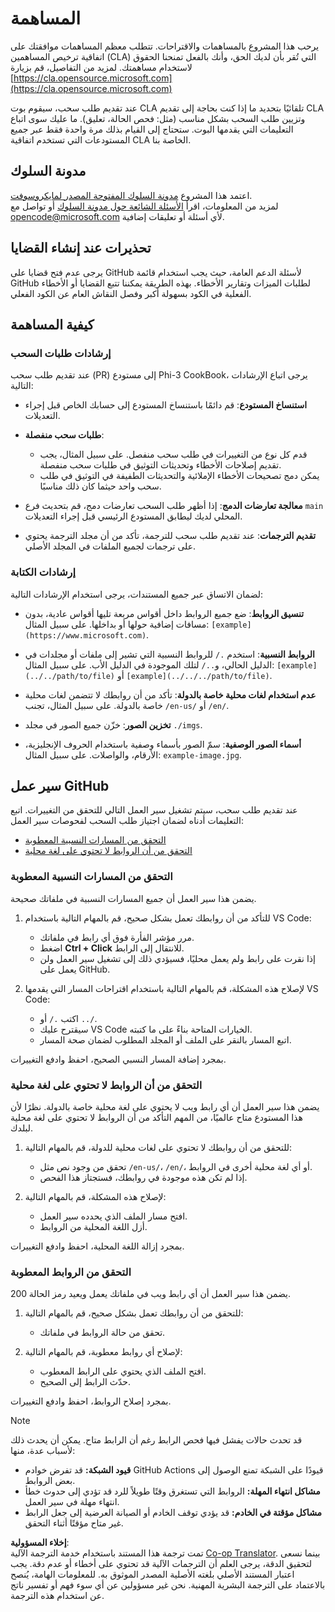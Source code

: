<!--
CO_OP_TRANSLATOR_METADATA:
{
  "original_hash": "90d0d072cf26ccc1f271a580d3e45d70",
  "translation_date": "2025-07-16T14:36:02+00:00",
  "source_file": "CONTRIBUTING.md",
  "language_code": "ar"
}
-->
# المساهمة

يرحب هذا المشروع بالمساهمات والاقتراحات. تتطلب معظم المساهمات موافقتك على اتفاقية ترخيص المساهمين (CLA) التي تُقر بأن لديك الحق، وأنك بالفعل تمنحنا الحقوق لاستخدام مساهمتك. لمزيد من التفاصيل، قم بزيارة [https://cla.opensource.microsoft.com](https://cla.opensource.microsoft.com)

عند تقديم طلب سحب، سيقوم بوت CLA تلقائيًا بتحديد ما إذا كنت بحاجة إلى تقديم CLA وتزيين طلب السحب بشكل مناسب (مثل: فحص الحالة، تعليق). ما عليك سوى اتباع التعليمات التي يقدمها البوت. ستحتاج إلى القيام بذلك مرة واحدة فقط عبر جميع المستودعات التي تستخدم اتفاقية CLA الخاصة بنا.

## مدونة السلوك

اعتمد هذا المشروع [مدونة السلوك المفتوحة المصدر لمايكروسوفت](https://opensource.microsoft.com/codeofconduct/).  
لمزيد من المعلومات، اقرأ [الأسئلة الشائعة حول مدونة السلوك](https://opensource.microsoft.com/codeofconduct/faq/) أو تواصل مع [opencode@microsoft.com](mailto:opencode@microsoft.com) لأي أسئلة أو تعليقات إضافية.

## تحذيرات عند إنشاء القضايا

يرجى عدم فتح قضايا على GitHub لأسئلة الدعم العامة، حيث يجب استخدام قائمة GitHub لطلبات الميزات وتقارير الأخطاء. بهذه الطريقة يمكننا تتبع القضايا أو الأخطاء الفعلية في الكود بسهولة أكبر وفصل النقاش العام عن الكود الفعلي.

## كيفية المساهمة

### إرشادات طلبات السحب

عند تقديم طلب سحب (PR) إلى مستودع Phi-3 CookBook، يرجى اتباع الإرشادات التالية:

- **استنساخ المستودع**: قم دائمًا باستنساخ المستودع إلى حسابك الخاص قبل إجراء التعديلات.

- **طلبات سحب منفصلة**:
  - قدم كل نوع من التغييرات في طلب سحب منفصل. على سبيل المثال، يجب تقديم إصلاحات الأخطاء وتحديثات التوثيق في طلبات سحب منفصلة.
  - يمكن دمج تصحيحات الأخطاء الإملائية والتحديثات الطفيفة في التوثيق في طلب سحب واحد حيثما كان ذلك مناسبًا.

- **معالجة تعارضات الدمج**: إذا أظهر طلب السحب تعارضات دمج، قم بتحديث فرع `main` المحلي لديك ليطابق المستودع الرئيسي قبل إجراء التعديلات.

- **تقديم الترجمات**: عند تقديم طلب سحب للترجمة، تأكد من أن مجلد الترجمة يحتوي على ترجمات لجميع الملفات في المجلد الأصلي.

### إرشادات الكتابة

لضمان الاتساق عبر جميع المستندات، يرجى استخدام الإرشادات التالية:

- **تنسيق الروابط**: ضع جميع الروابط داخل أقواس مربعة تليها أقواس عادية، بدون مسافات إضافية حولها أو بداخلها. على سبيل المثال: `[example](https://www.microsoft.com)`.

- **الروابط النسبية**: استخدم `./` للروابط النسبية التي تشير إلى ملفات أو مجلدات في الدليل الحالي، و`../` لتلك الموجودة في الدليل الأب. على سبيل المثال: `[example](../../path/to/file)` أو `[example](../../../path/to/file)`.

- **عدم استخدام لغات محلية خاصة بالدولة**: تأكد من أن روابطك لا تتضمن لغات محلية خاصة بالدولة. على سبيل المثال، تجنب `/en-us/` أو `/en/`.

- **تخزين الصور**: خزّن جميع الصور في مجلد `./imgs`.

- **أسماء الصور الوصفية**: سمّ الصور بأسماء وصفية باستخدام الحروف الإنجليزية، الأرقام، والواصلات. على سبيل المثال: `example-image.jpg`.

## سير عمل GitHub

عند تقديم طلب سحب، سيتم تشغيل سير العمل التالي للتحقق من التغييرات. اتبع التعليمات أدناه لضمان اجتياز طلب السحب لفحوصات سير العمل:

- [التحقق من المسارات النسبية المعطوبة](../..)
- [التحقق من أن الروابط لا تحتوي على لغة محلية](../..)

### التحقق من المسارات النسبية المعطوبة

يضمن هذا سير العمل أن جميع المسارات النسبية في ملفاتك صحيحة.

1. للتأكد من أن روابطك تعمل بشكل صحيح، قم بالمهام التالية باستخدام VS Code:
    - مرر مؤشر الفأرة فوق أي رابط في ملفاتك.
    - اضغط **Ctrl + Click** للانتقال إلى الرابط.
    - إذا نقرت على رابط ولم يعمل محليًا، فسيؤدي ذلك إلى تشغيل سير العمل ولن يعمل على GitHub.

1. لإصلاح هذه المشكلة، قم بالمهام التالية باستخدام اقتراحات المسار التي يقدمها VS Code:
    - اكتب `./` أو `../`.
    - سيقترح عليك VS Code الخيارات المتاحة بناءً على ما كتبته.
    - اتبع المسار بالنقر على الملف أو المجلد المطلوب لضمان صحة المسار.

بمجرد إضافة المسار النسبي الصحيح، احفظ وادفع التغييرات.

### التحقق من أن الروابط لا تحتوي على لغة محلية

يضمن هذا سير العمل أن أي رابط ويب لا يحتوي على لغة محلية خاصة بالدولة. نظرًا لأن هذا المستودع متاح عالميًا، من المهم التأكد من أن الروابط لا تحتوي على لغة محلية لبلدك.

1. للتحقق من أن روابطك لا تحتوي على لغات محلية للدولة، قم بالمهام التالية:

    - تحقق من وجود نص مثل `/en-us/`، `/en/`، أو أي لغة محلية أخرى في الروابط.
    - إذا لم تكن هذه موجودة في روابطك، فستجتاز هذا الفحص.

1. لإصلاح هذه المشكلة، قم بالمهام التالية:
    - افتح مسار الملف الذي يحدده سير العمل.
    - أزل اللغة المحلية من الروابط.

بمجرد إزالة اللغة المحلية، احفظ وادفع التغييرات.

### التحقق من الروابط المعطوبة

يضمن هذا سير العمل أن أي رابط ويب في ملفاتك يعمل ويعيد رمز الحالة 200.

1. للتحقق من أن روابطك تعمل بشكل صحيح، قم بالمهام التالية:
    - تحقق من حالة الروابط في ملفاتك.

2. لإصلاح أي روابط معطوبة، قم بالمهام التالية:
    - افتح الملف الذي يحتوي على الرابط المعطوب.
    - حدّث الرابط إلى الصحيح.

بمجرد إصلاح الروابط، احفظ وادفع التغييرات.

> [!NOTE]
>
> قد تحدث حالات يفشل فيها فحص الرابط رغم أن الرابط متاح. يمكن أن يحدث ذلك لأسباب عدة، منها:
>
> - **قيود الشبكة:** قد تفرض خوادم GitHub Actions قيودًا على الشبكة تمنع الوصول إلى بعض الروابط.
> - **مشاكل انتهاء المهلة:** الروابط التي تستغرق وقتًا طويلاً للرد قد تؤدي إلى حدوث خطأ انتهاء مهلة في سير العمل.
> - **مشاكل مؤقتة في الخادم:** قد يؤدي توقف الخادم أو الصيانة العرضية إلى جعل الرابط غير متاح مؤقتًا أثناء التحقق.

**إخلاء المسؤولية**:  
تمت ترجمة هذا المستند باستخدام خدمة الترجمة الآلية [Co-op Translator](https://github.com/Azure/co-op-translator). بينما نسعى لتحقيق الدقة، يرجى العلم أن الترجمات الآلية قد تحتوي على أخطاء أو عدم دقة. يجب اعتبار المستند الأصلي بلغته الأصلية المصدر الموثوق به. للمعلومات الهامة، يُنصح بالاعتماد على الترجمة البشرية المهنية. نحن غير مسؤولين عن أي سوء فهم أو تفسير ناتج عن استخدام هذه الترجمة.